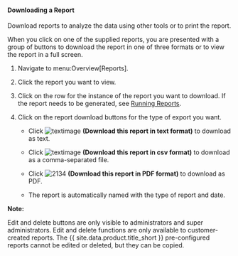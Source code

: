 #### Downloading a Report

Download reports to analyze the data using other tools or to print the
report.

When you click on one of the supplied reports, you are presented with a
group of buttons to download the report in one of three formats or to
view the report in a full screen.

1.  Navigate to menu:Overview\[Reports\].

2.  Click the report you want to view.

3.  Click on the row for the instance of the report you want to
    download. If the report needs to be generated, see
    [Running Reports](../monitoring_alerts_and_reporting/sect_reports#running_reports).

4.  Click on the report download buttons for the type of export you
    want.

      - Click ![textimage](../images/textimage.png) **(Download this
        report in text format)** to download as text.

      - Click ![textimage](../images/textimage.png) **(Download this
        report in csv format)** to download as a comma-separated file.

      - Click ![2134](../images/2134.png) **(Download this report in PDF
        format)** to download as PDF.

      - The report is automatically named with the type of report and
        date.

**Note:**

Edit and delete buttons are only visible to administrators and super
administrators. Edit and delete functions are only available to
customer-created reports. The {{ site.data.product.title_short }} pre-configured reports
cannot be edited or deleted, but they can be copied.

